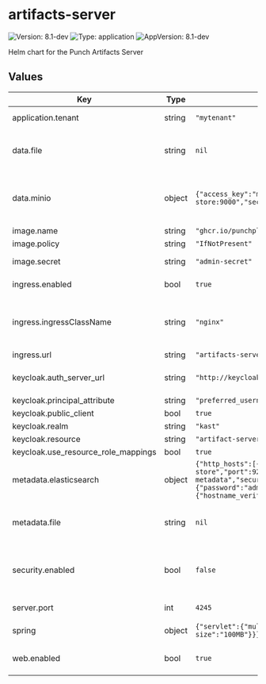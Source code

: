 # artifacts-server

![Version: 8.1-dev](https://img.shields.io/badge/Version-8.1--dev-informational?style=flat-square) ![Type: application](https://img.shields.io/badge/Type-application-informational?style=flat-square) ![AppVersion: 8.1-dev](https://img.shields.io/badge/AppVersion-8.1--dev-informational?style=flat-square)

Helm chart for the Punch Artifacts Server

## Values

| Key | Type | Default | Description |
|-----|------|---------|-------------|
| application.tenant | string | `"mytenant"` | tenant to store data |
| data.file | string | `nil` | path to folder for FS data backend |
| data.minio | object | `{"access_key":"minio","host":"http://s3.object-store:9000","secret_key":"password"}` | Connection information for Minio data backend |
| image.name | string | `"ghcr.io/punchplatform/artifacts-server:8.1-dev"` |  |
| image.policy | string | `"IfNotPresent"` |  |
| image.secret | string | `"admin-secret"` | secret to pull image |
| ingress.enabled | bool | `true` | enable an ingress |
| ingress.ingressClassName | string | `"nginx"` | ingress class name to select an ingress controller |
| ingress.url | string | `"artifacts-server.dpsc"` | ingress url |
| keycloak.auth_server_url | string | `"http://keycloak-http.authentication/auth/"` | Keycloak auth server informations |
| keycloak.principal_attribute | string | `"preferred_username"` |  |
| keycloak.public_client | bool | `true` |  |
| keycloak.realm | string | `"kast"` |  |
| keycloak.resource | string | `"artifact-server"` |  |
| keycloak.use_resource_role_mappings | bool | `true` |  |
| metadata.elasticsearch | object | `{"http_hosts":[{"host":"elasticsearch.doc-store","port":9200,"scheme":"http"}],"index":"artifacts-metadata","security":{"credentials":{"password":"admin","username":"admin"},"ssl":{"hostname_verification":false,"use_self_signed_certificate":false}}}` | ES backend - connection information |
| metadata.file | string | `nil` | path to folder for FS metadata backend |
| security.enabled | bool | `false` | enable Artifacts Server security with keycloak |
| server.port | int | `4245` | port to run the app |
| spring | object | `{"servlet":{"multipart":{"max-file-size":"100MB","max-request-size":"100MB"}}}` | spring configuration |
| web.enabled | bool | `true` | enable Artifacts Server UI |

